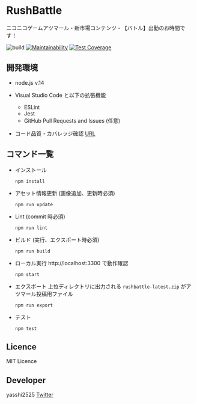 # RushBattle

ニコニコゲームアツマール・新市場コンテンツ - 【バトル】出勤のお時間です！

![build](https://github.com/yasshi2525/rushbattle/workflows/build/badge.svg)
[![Maintainability](https://api.codeclimate.com/v1/badges/e398020d853112ecbadc/maintainability)](https://codeclimate.com/github/yasshi2525/rushbattle/maintainability) [![Test Coverage](https://api.codeclimate.com/v1/badges/e398020d853112ecbadc/test_coverage)](https://codeclimate.com/github/yasshi2525/rushbattle/test_coverage)

## 開発環境

- node.js v.14
- Visual Studio Code と以下の拡張機能

  - ESLint
  - Jest
  - GitHub Pull Requests and Issues (任意)

- コード品質・カバレッジ確認 [URL](https://codeclimate.com/github/yasshi2525/rushbattle)

## コマンド一覧

- インストール

  ```
  npm install
  ```

- アセット情報更新 (画像追加、更新時必須)

  ```
  npm run update
  ```

- Lint (commit 時必須)

  ```
  npm run lint
  ```

- ビルド (実行、エクスポート時必須)

  ```
  npm run build
  ```

- ローカル実行
  http://localhost:3300 で動作確認

  ```
  npm start
  ```

- エクスポート
  上位ディレクトリに出力される `rushbattle-latest.zip` がアツマール投稿用ファイル

  ```
  npm run export
  ```

- テスト
  ```
  npm test
  ```

## Licence

MIT Licence

## Developer

yasshi2525 [Twitter](https://twitter.com/yasshi2525)
